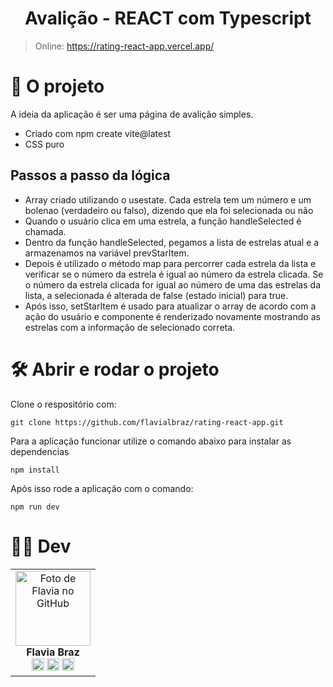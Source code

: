 <h1 align="center">
 Avalição - REACT com Typescript
</h1>

> Online: https://rating-react-app.vercel.app/

# 📁 O projeto

A ideia da aplicação é ser uma página de avalição simples.

- Criado com npm create vite@latest
- CSS puro

## Passos a passo da lógica

- Array criado utilizando o usestate. Cada estrela tem um número e um bolenao (verdadeiro ou falso), dizendo que ela foi selecionada ou não
- Quando o usuário clica em uma estrela, a função handleSelected é chamada.
- Dentro da função handleSelected, pegamos a lista de estrelas atual e a armazenamos na variável prevStarItem.
- Depois é utilizado o método map para percorrer cada estrela da lista e verificar se o número da estrela é igual ao número da estrela clicada. Se o número da estrela clicada for igual ao número de uma das estrelas da lista, a selecionada é alterada de false (estado inicial) para true.
- Após isso, setStarItem é usado para atualizar o array de acordo com a ação do usuário e componente é renderizado novamente mostrando as estrelas com a informação de selecionado correta.

# 🛠️ Abrir e rodar o projeto

Clone o respositório com:

```
git clone https://github.com/flavialbraz/rating-react-app.git
```

Para a aplicação funcionar utilize o comando abaixo para instalar as dependencias

```
npm install
```

Após isso rode a aplicação com o comando:

```
npm run dev
```

# 👩‍💻 Dev

<table align="center">
  <tr>
    <td align="center">
      <a>
        <img src="https://avatars.githubusercontent.com/u/78583429?v=4" width="120px;" alt="Foto de Flavia no GitHub"/><br>
          <b>Flavia Braz </b><br>
            <a href="https://www.linkedin.com/in/flavialbraz/" alt="Linkedin">
             <img src="https://img.shields.io/badge/LinkedIn-0077B5?style=for-the-badge&logo=linkedin&logoColor=white"/ height="20"></a>
 
  <a href="https://www.instagram.com/alessadev/" alt="Instagram">
  <img src="https://img.shields.io/badge/Instagram-E4405F?style=for-the-badge&logo=instagram&logoColor=white"  height="20"/></a>
 
 <a href="https://www.behance.net/flavialbraz" alt="flavialbraz">
  <img src="https://img.shields.io/badge/-Behance-blue?style=for-the-badge&logo=behance&logoColor=white"  height="20" /></a>
      </a>
    </td>
  </tr>
</table>
